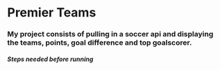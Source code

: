 # Premier  Teams

### My project consists of pulling in a soccer api and displaying the teams, points, goal difference and top goalscorer.

##### Steps needed before running

